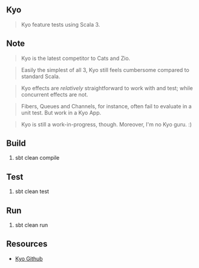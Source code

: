 Kyo
---
>Kyo feature tests using Scala 3.

Note
----
>Kyo is the latest competitor to Cats and Zio.

>Easily the simplest of all 3, Kyo still feels cumbersome compared to standard Scala.

>Kyo effects are *relatively* straightforward to work with and test; while concurrent effects are not.

>Fibers, Queues and Channels, for instance, often fail to evaluate in a unit test. But work in a Kyo App.

>Kyo is still a work-in-progress, though. Moreover, I'm no Kyo guru. :)

Build
-----
1. sbt clean compile

Test
----
1. sbt clean test

Run
---
1. sbt clean run

Resources
---------
* [Kyo Github](https://github.com/getkyo/kyo#)